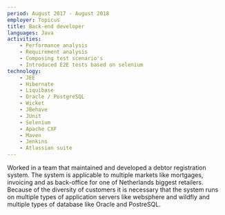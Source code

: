 ```yaml
---
period: August 2017 - August 2018
employer: Topicus
title: Back-end developer
languages: Java
activities:
    - Performance analysis
    - Requirement analysis
    - Composing test scenario's
    - Introduced E2E tests based on selenium
technology:
    - JEE
    - Hibernate
    - Liquibase
    - Oracle / PostgreSQL
    - Wicket
    - JBehave 
    - JUnit
    - Selenium
    - Apache CXF
    - Maven
    - Jenkins
    - Atlassian suite
---
```

Worked in a team that maintained and developed a debtor registration system. 
The system is applicable to multiple markets like mortgages, invoicing and as back-office for one of Netherlands biggest retailers. 
Because of the diversity of customers it is necessary that the system runs on multiple types of application servers like websphere and wildfly and multiple types of database like Oracle and PostreSQL.
